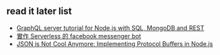## read it later list
- [GraphQL server tutorial for Node.js with SQL, MongoDB and REST](https://www.youtube.com/watch?v=PHabPhgRUuU&feature=youtu.be)
- [實作 Serverless 的 facebook messenger bot](http://abalone0204.github.io/2016/05/29/sls-fb-bot/#Serverless-環境建構)
- [JSON is Not Cool Anymore: Implementing Protocol Buffers in Node.js](http://webapplog.com/json-is-not-cool-anymore/)
